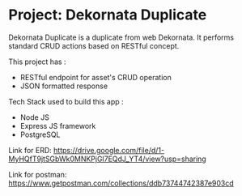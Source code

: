 # Project: Dekornata Duplicate

Dekornata Duplicate is a duplicate from web Dekornata. It performs standard CRUD actions based on RESTful concept.

This project has :

- RESTful endpoint for asset's CRUD operation
- JSON formatted response

Tech Stack used to build this app :

- Node JS
- Express JS framework
- PostgreSQL

Link for ERD: https://drive.google.com/file/d/1-MyHQfT9jtSGbWk0MNKPjGl7EQdJ_YT4/view?usp=sharing

Link for postman: https://www.getpostman.com/collections/ddb73744742387e903cd
